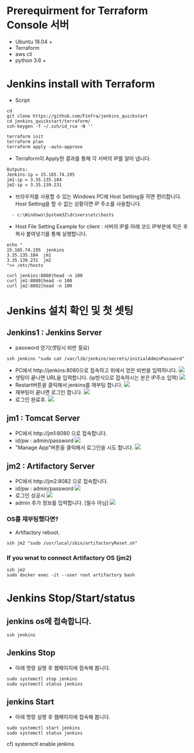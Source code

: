 # Prerequirment for Terraform Console 서버
* Ubuntu 18.04 +
* Terraform
* aws cli
* python 3.6 +


# Jenkins install with Terraform
* Script
```
cd
git clone https://github.com/Finfra/jenkins_quickstart
cd jenkins_quickstart/terraform/
ssh-keygen -f ~/.ssh/id_rsa -N ''

terraform init
terraform plan
terraform apply -auto-approve
```

* Terraform이 Apply한 결과를 통해 각 서버의 IP를 알아 냅니다.
```
Outputs:
Jenkins-ip = 15.165.74.195
jm1-ip = 3.35.135.184
jm2-ip = 3.35.139.231
```

* 브라우저를 사용할 수 있는 Windows PC에 Host Setting을 하면 편리합니다. Host Setting을 할 수 없는 상황이면 IP 주소를 사용합니다.
```
  - c:\Windows\System32\drivers\etc\hosts
```

* Host File Setting Example for client : 서버의 IP를 아래 코드 IP부분에 적은 후 복사 붙여넣기를 통해 실행합니다.
```
echo "
15.165.74.195  jenkins
3.35.135.184  jm1
3.35.139.231  jm2
">> /etc/hosts

curl jenkins:8080|head -n 100
curl jm1:8080|head -n 100
curl jm2:8082|head -n 100
```

# Jenkins 설치 확인 및 첫 셋팅
## Jenkins1 : Jenkins Server
* password 얻기(셋팅시 비번 필요)
```
ssh jenkins "sudo cat /var/lib/jenkins/secrets/initialAdminPassword"
```
* PC에서 http://jenkins:8080으로 접속하고 위에서 얻은 비번을 입력하니다.
![](./img/1.getStarted.png)
* 셋팅이 끝나면 URL을 입력합니다. (ip방식으로 접속하시는 분은 IP주소 입력)
![](./img/2.png)
* Restart버튼을 클릭해서 jenkins를 재부팅 합니다.
![](./img/3.png)
* 재부팅이 끝나면 로그인 합니다.
![](./img/4.png)
* 로그인 완료후.
![](./img/5.png)


## jm1      : Tomcat Server
* PC에서 http://jm1:8080 으로 접속합니다.
* id/pw : admin/password
![](./img/6.png)
* "Manage App"버튼을 클릭해서 로그인을 시도 합니다.
![](./img/7.png)


## jm2      : Artifactory Server
* PC에서 http://jm2:8082 으로 접속합니다.
* id/pw : admin/password
![](./img/artifactory1.png)
* 로그인 성공시
![](./img/artifactory2.png)
* admin 추가 정보를 입력합니다. [필수 아님]
![](./img/artifactory3.png)

### OS를 재부팅했다면?
* Artifactory reboot.
```
ssh jm2 "sudo /usr/local/sbin/artifactoryReset.sh"
```

### If you wnat to connect Artifactory OS (jm2)
```
ssh jm2
sudo docker exec -it --user root artifactory bash
```

# Jenkins Stop/Start/status
## jenkins os에 접속합니다.
```
ssh jenkins
```
## Jenkins Stop
* 아래 명령 실행 후 웹페이지에 접속해 봅니다.
```
sudo systemctl stop jenkins
sudo systemctl status jenkins
```
## jenkins Start
* 아래 명령 실행 후 웹페이지에 접속해 봅니다.
```
sudo systemctl start jenkins
sudo systemctl status jenkins
````





cf) systemctl enable jenkins
